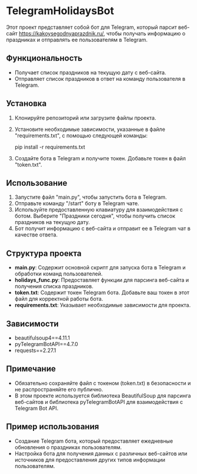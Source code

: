 # TelegramHolidaysBot

Этот проект представляет собой бот для Telegram, который парсит веб-сайт https://kakoysegodnyaprazdnik.ru/, чтобы получать информацию о праздниках и отправлять ее пользователям в Telegram.

## Функциональность

- Получает список праздников на текущую дату с веб-сайта.
- Отправляет список праздников в ответ на команду пользователя в Telegram.

## Установка

1. Клонируйте репозиторий или загрузите файлы проекта.
2. Установите необходимые зависимости, указанные в файле "requirements.txt", с помощью следующей команды:

   

   pip install -r requirements.txt
   

3. Создайте бота в Telegram и получите токен. Добавьте токен в файл "token.txt".

## Использование

1. Запустите файл "main.py", чтобы запустить бота в Telegram.
2. Отправьте команду "/start" боту в Telegram чате.
3. Используйте предоставленную клавиатуру для взаимодействия с ботом. Выберите "Праздники сегодня", чтобы получить список праздников на текущую дату.
4. Бот получит информацию с веб-сайта и отправит ее в Telegram чат в качестве ответа.

## Структура проекта

- **main.py**: Содержит основной скрипт для запуска бота в Telegram и обработки команд пользователей.
- **holidays_func.py**: Предоставляет функции для парсинга веб-сайта и получения списка праздников.
- **token.txt**: Содержит токен Telegram бота. Добавьте ваш токен в этот файл для корректной работы бота.
- **requirements.txt**: Указывает необходимые зависимости для проекта.

## Зависимости

- beautifulsoup4==4.11.1
- pyTelegramBotAPI==4.7.0
- requests==2.27.1

## Примечание

- Обязательно сохраняйте файл с токеном (token.txt) в безопасности и не распространяйте его публично.
- В этом проекте используется библиотека BeautifulSoup для парсинга веб-сайтов и библиотека pyTelegramBotAPI для взаимодействия с Telegram Bot API.

## Пример использования

- Создание Telegram бота, который предоставляет ежедневные обновления о праздниках пользователям.
- Настройка бота для получения данных с различных веб-сайтов или источников для предоставления других типов информации пользователям.
